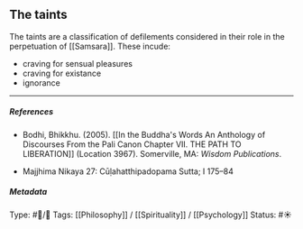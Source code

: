 ## The taints  # 

The taints are a classification of defilements considered in their role in the perpetuation of [[Samsara]]. These incude:

- craving for sensual pleasures
- craving for existance
- ignorance

___

##### References

- Bodhi, Bhikkhu. (2005). [[In the Buddha's Words An Anthology of Discourses From the Pali Canon Chapter VII. THE PATH TO LIBERATION]] (Location 3967). Somerville, MA: _Wisdom Publications_.

- Majjhima Nikaya 27: Cūḷahatthipadopama Sutta; I 175–84

##### Metadata
Type: #🔵/🔵 
Tags: [[Philosophy]] / [[Spirituality]] / [[Psychology]]
Status: #☀️ 